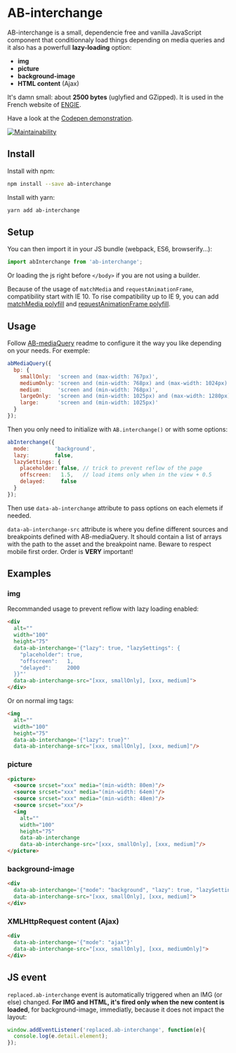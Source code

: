 # AB-interchange

AB-interchange is a small, dependencie free and vanilla JavaScript component that conditionnaly load things depending on media queries and it also has a powerfull **lazy-loading** option:

- **img**
- **picture**
- **background-image**
- **HTML content** (Ajax)

It's damn small: about **2500 bytes** (uglyfied and GZipped). It is used in the French website of [ENGIE](https://particuliers.engie.fr).

Have a look at the [Codepen demonstration](https://codepen.io/lordfpx/pen/jApqLW).

[![Maintainability](https://api.codeclimate.com/v1/badges/85a4444c8e573ae62a49/maintainability)](https://codeclimate.com/github/lordfpx/AB-interchange/maintainability)


## Install

Install with npm:
```bash
npm install --save ab-interchange
````

Install with yarn:
```bash
yarn add ab-interchange
```


## Setup

You can then import it in your JS bundle (webpack, ES6, browserify...):
```js
import abInterchange from 'ab-interchange';
```

Or loading the js right before `</body>` if you are not using a builder.

Because of the usage of `matchMedia` and `requestAnimationFrame`, compatibility start with IE 10. To rise compatibility up to IE 9, you can add [matchMedia polyfill](https://github.com/paulirish/matchMedia.js/) and [requestAnimationFrame polyfill](https://gist.github.com/paulirish/1579671).


## Usage

Follow [AB-mediaQuery](https://www.npmjs.com/package/ab-mediaquery) readme to configure it the way you like depending on your needs. For exemple:

```js
abMediaQuery({
  bp: {
    smallOnly:  'screen and (max-width: 767px)',
    mediumOnly: 'screen and (min-width: 768px) and (max-width: 1024px)',
    medium:     'screen and (min-width: 768px)',
    largeOnly:  'screen and (min-width: 1025px) and (max-width: 1280px)',
    large:      'screen and (min-width: 1025px)'
  }
});
```

Then you only need to initialize with `AB.interchange()` or with some options:

```js
abInterchange({
  mode:        'background',
  lazy:        false,
  lazySettings: {
    placeholder: false, // trick to prevent reflow of the page
    offscreen:   1.5,   // load items only when in the view + 0.5
    delayed:     false
  }
});
```

Then use `data-ab-interchange` attribute to pass options on each elemets if needed.

`data-ab-interchange-src` attribute is where you define different sources and breakpoints defined with AB-mediaQuery.
It should contain a list of arrays with the path to the asset and the breakpoint name. Beware to respect mobile first order. Order is **VERY** important!



## Examples

### **img**

Recommanded usage to prevent reflow with lazy loading enabled:
```html
<div
  alt=""
  width="100"
  height="75"
  data-ab-interchange='{"lazy": true, "lazySettings": {
    "placeholder": true,
    "offscreen":   1,
    "delayed":     2000
  }}"'
  data-ab-interchange-src="[xxx, smallOnly], [xxx, medium]">
</div>
```

Or on normal img tags:
```html
<img
  alt=""
  width="100"
  height="75"
  data-ab-interchange='{"lazy": true}"'
  data-ab-interchange-src="[xxx, smallOnly], [xxx, medium]"/>
```

### **picture**

```html
<picture>
  <source srcset="xxx" media="(min-width: 80em)"/>
  <source srcset="xxx" media="(min-width: 64em)"/>
  <source srcset="xxx" media="(min-width: 48em)"/>
  <source srcset="xxx"/>
  <img
    alt=""
    width="100"
    height="75"
    data-ab-interchange
    data-ab-interchange-src="[xxx, smallOnly], [xxx, medium]"/>
</picture>
```


### **background-image**

```html
<div
  data-ab-interchange='{"mode": "background", "lazy": true, "lazySettings": {"offscreen": 1.5}"}'
  data-ab-interchange-src="[xxx, smallOnly], [xxx, medium]">
</div>
```


### **XMLHttpRequest content (Ajax)**

```html
<div
  data-ab-interchange='{"mode": "ajax"}'
  data-ab-interchange-src="[xxx, smallOnly], [xxx, mediumOnly]">
</div>
```


## JS event
`replaced.ab-interchange` event is automatically triggered when an IMG (or else) changed. **For IMG and HTML, it's fired only when the new content is loaded**, for background-image, immediatly, because it does not impact the layout:

```js
window.addEventListener('replaced.ab-interchange', function(e){
  console.log(e.detail.element);
});
```
